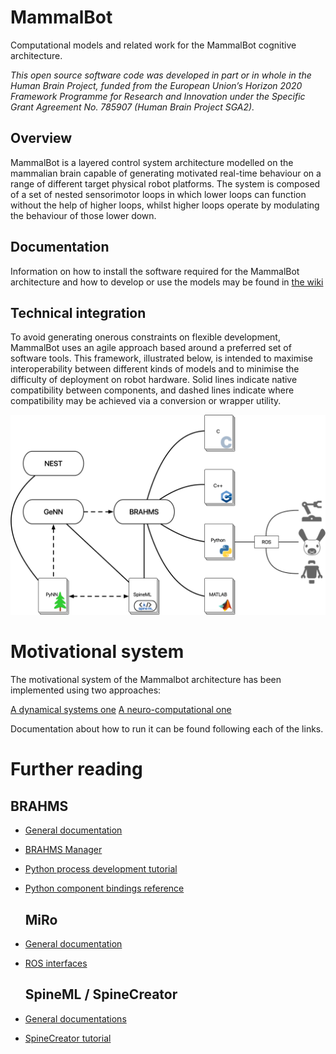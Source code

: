 # MammalBot

Computational models and related work for the MammalBot cognitive architecture.

*This open source software code was developed in part or in whole in the Human Brain Project, funded from the European Union’s Horizon 2020 Framework Programme for Research and Innovation under the Specific Grant Agreement No. 785907 (Human Brain Project SGA2).*

## Overview

MammalBot is a layered control system architecture modelled on the mammalian brain capable of generating motivated real-time behaviour on a range of different target physical robot platforms. The system is composed of a set of nested sensorimotor loops in which lower loops can function without the help of higher loops, whilst higher loops operate by modulating the behaviour of those lower down.

## Documentation

Information on how to install the software required for the MammalBot architecture and how to develop or use the models may be found in [the wiki](https://github.com/ABRG-Models/MammalBot/wiki)

## Technical integration

To avoid generating onerous constraints on flexible development, MammalBot uses an agile approach based around a preferred set of software tools. This framework, illustrated below, is intended to maximise interoperability between different kinds of models and to minimise the difficulty of deployment on robot hardware. Solid lines indicate native compatibility between
components, and dashed lines indicate where compatibility may be achieved via a conversion or wrapper utility.

![alt text](./images/integration.png "MammalBot Infrastructure")

# Motivational system

The motivational system of the Mammalbot architecture has been implemented using two approaches:

[A dynamical systems one](models/python/hypothalamus)
[A neuro-computational one](models/matlab)

Documentation about how to run it can be found following each of the links.

# Further reading

## BRAHMS

* [General documentation](http://brahms.sourceforge.net/docs/)

* [BRAHMS Manager](http://brahms.sourceforge.net/docs/BRAHMS%20Manager.html)

* [Python process development tutorial](http://brahms.sourceforge.net/docs/Quick%20Start%20(1262).html)

* [Python component bindings reference](http://brahms.sourceforge.net/docs/Python%20(1262).html)
  
  ## MiRo

* [General documentation](http://labs.consequentialrobotics.com/miro-e/docs/)

* [ROS interfaces](http://labs.consequentialrobotics.com/miro-e/docs/index.php?page=Technical_Interfaces_ROS_interface)
  
  ## SpineML / SpineCreator

* [General documentations](http://spineml.github.io)

* [SpineCreator tutorial](http://spineml.github.io/spinecreator/tutorial/)
